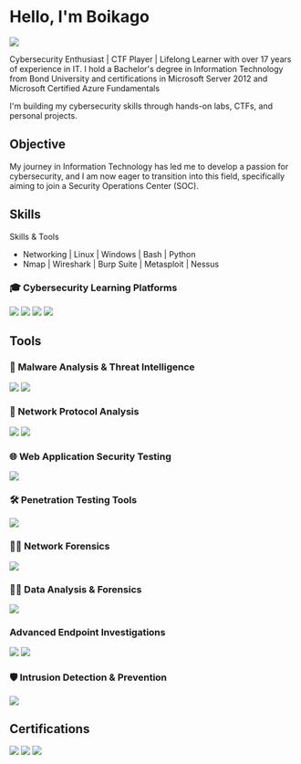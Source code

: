 # Hello, I'm Boikago
<a href="www.linkedin.com/in/boikago-moatswi-12351643"><img src="https://img.shields.io/badge/-LinkedIn-0072b1?&style=for-the-badge&logo=linkedin&logoColor=white" /></a>


Cybersecurity Enthusiast | CTF Player | Lifelong Learner with over 17 years of experience in IT. I hold a Bachelor's degree in Information Technology from Bond University and certifications in Microsoft Server 2012 and Microsoft Certified Azure Fundamentals

I'm building my cybersecurity skills through hands-on labs, CTFs, and personal projects.

## Objective


My journey in Information Technology has led me to develop a passion for cybersecurity, and I am now eager to transition into this field, specifically aiming to join a Security Operations Center (SOC).

## Skills

                                        
Skills & Tools
- Networking | Linux | Windows | Bash | Python
- Nmap | Wireshark | Burp Suite | Metasploit | Nessus

  
### 🎓 Cybersecurity Learning Platforms
<div>
  
  <img src="https://img.shields.io/badge/-TryHackMe-FF6C37?&style=for-the-badge&logo=tryhackme&logoColor=white" />
  <img src="https://img.shields.io/badge/-Cyberdefenders-1E90FF?&style=for-the-badge&logo=cyberdefenders&logoColor=white" />
  <img src="https://img.shields.io/badge/-LetsDefend-0F9D58?&style=for-the-badge&logo=letsdefend&logoColor=white" />
  <img src="https://img.shields.io/badge/-malware--traffic--analysis.net-0F9D58?&style=for-the-badge&logo=securityscorecard&logoColor=white" />
</div>

## Tools

<div>

  ### 🦠 Malware Analysis & Threat Intelligence

<img src="https://img.shields.io/badge/-VirusTotal-394EFF?style=for-the-badge&logo=virustotal&logoColor=white" />
<img src="https://img.shields.io/badge/-ANY.RUN-1F8AC0?&style=for-the-badge&logo=data:image/png" />

</div>

### 📡 Network Protocol Analysis
<div>
  
<img src="https://img.shields.io/badge/-Wireshark-1679A7?&style=for-the-badge&logo=Wireshark&logoColor=white" />
<img src="https://img.shields.io/badge/-Nmap-214478?&style=for-the-badge&logo=nmap&logoColor=white" />
    
</div>


### 🌐 Web Application Security Testing
<div>

<img src="https://img.shields.io/badge/-Burp_Suite-FF5722?&style=for-the-badge&logo=portswigger&logoColor=white" />
  
</div>

### 🛠️ Penetration Testing Tools
<div>

<img src="https://img.shields.io/badge/-Metasploit-FF5722?&style=for-the-badge&logo=metasploit&logoColor=white" />
  
</div>

 ### 🕵️‍♂️ Network Forensics
<div>
 

<img src="https://img.shields.io/badge/-NetworkMiner-008080?&style=for-the-badge&logo=networkminer&logoColor=white" />

</div>

### 🕵️‍♂️ Data Analysis & Forensics

<div>

<img src="https://img.shields.io/badge/-CyberChef-FF6F00?&style=for-the-badge&logo=cyberchef&logoColor=white" />
</div>

### Advanced Endpoint Investigations
<div>
  <img src="https://img.shields.io/badge/-Autopsy-003366?&style=for-the-badge&logo=autopsy&logoColor=white" />
  <img src="https://img.shields.io/badge/-HxD-004080?&style=for-the-badge&logoColor=white" />
 
  



</div>

 ### 🛡️ Intrusion Detection & Prevention
<div>

 
<img src="https://img.shields.io/badge/-Suricata-EF3B2D?&style=for-the-badge&logo=Suricata&logoColor=white" />

</div>

## Certifications

<div>
<img src="https://img.shields.io/badge/-Security%2B-FF0000?&style=for-the-badge&logo=CompTIA&logoColor=white" />
<img src="https://img.shields.io/badge/-Windows%20Server%202012-0078D6?&style=for-the-badge&logo=windows&logoColor=white" />
<img src="https://img.shields.io/badge/-Azure%20Fundamentals-007FFF?&style=for-the-badge&logo=microsoftazure&logoColor=white" />
</div>


